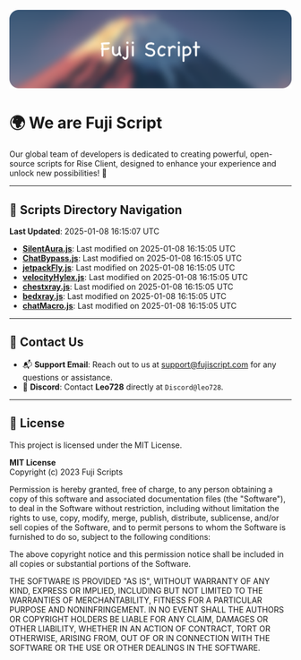 ![Banner](.github/b.webp)

# 🌍 **We are Fuji Script**

Our global team of developers is dedicated to creating powerful, open-source scripts for Rise Client, designed to enhance your experience and unlock new possibilities! 🌟

---
<!-- SCRIPTS_NAVIGATION_START -->
## 📂 **Scripts Directory Navigation**

**Last Updated**: 2025-01-08 16:15:07 UTC

- **[SilentAura.js](scripts/SilentAura.js)**: Last modified on 2025-01-08 16:15:05 UTC
- **[ChatBypass.js](scripts/ChatBypass.js)**: Last modified on 2025-01-08 16:15:05 UTC
- **[jetpackFly.js](scripts/jetpackFly.js)**: Last modified on 2025-01-08 16:15:05 UTC
- **[velocityHylex.js](scripts/velocityHylex.js)**: Last modified on 2025-01-08 16:15:05 UTC
- **[chestxray.js](scripts/chestxray.js)**: Last modified on 2025-01-08 16:15:05 UTC
- **[bedxray.js](scripts/bedxray.js)**: Last modified on 2025-01-08 16:15:05 UTC
- **[chatMacro.js](scripts/chatMacro.js)**: Last modified on 2025-01-08 16:15:05 UTC

<!-- SCRIPTS_NAVIGATION_END -->

---

## 💬 **Contact Us**  
- 📬 **Support Email**: Reach out to us at [support@fujiscript.com](mailto:support@fujiscript.com) for any questions or assistance.  
- 💬 **Discord**: Contact **Leo728** directly at `Discord@leo728`.

---

## 📜 **License**

This project is licensed under the MIT License.  

**MIT License**  
Copyright (c) 2023 Fuji Scripts  

Permission is hereby granted, free of charge, to any person obtaining a copy of this software and associated documentation files (the "Software"), to deal in the Software without restriction, including without limitation the rights to use, copy, modify, merge, publish, distribute, sublicense, and/or sell copies of the Software, and to permit persons to whom the Software is furnished to do so, subject to the following conditions:  

The above copyright notice and this permission notice shall be included in all copies or substantial portions of the Software.  

THE SOFTWARE IS PROVIDED "AS IS", WITHOUT WARRANTY OF ANY KIND, EXPRESS OR IMPLIED, INCLUDING BUT NOT LIMITED TO THE WARRANTIES OF MERCHANTABILITY, FITNESS FOR A PARTICULAR PURPOSE AND NONINFRINGEMENT. IN NO EVENT SHALL THE AUTHORS OR COPYRIGHT HOLDERS BE LIABLE FOR ANY CLAIM, DAMAGES OR OTHER LIABILITY, WHETHER IN AN ACTION OF CONTRACT, TORT OR OTHERWISE, ARISING FROM, OUT OF OR IN CONNECTION WITH THE SOFTWARE OR THE USE OR OTHER DEALINGS IN THE SOFTWARE.  
